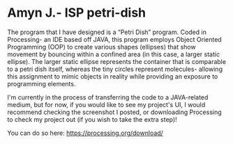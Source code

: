 # Amyn J.- ISP petri-dish

The program that I have designed is a “Petri Dish” program. Coded in Processing- an IDE based off JAVA, this program employs Object Oriented Programming (OOP) to create various shapes (ellipses) that show movement by bouncing within a confined area (in this case, a larger static ellipse). The larger static ellipse represents the container that is comparable to a petri dish itself, whereas the tiny circles represent molecules- allowing this assignment to mimic objects in reality while providing an exposure to programming elements. 

I'm currently in the process of transferring the code to a JAVA-related medium, but for now, if you would like to see my project's UI, I would recommend checking the screenshot I posted, or downloading Processing to check my project out (if you wish to take the extra step)!

You can do so here: https://processing.org/download/
